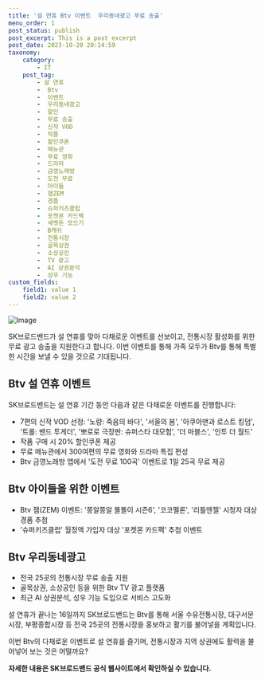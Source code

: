 ```yaml
---
title: '설 연휴 Btv 이벤트  우리동네광고 무료 송출'
menu_order: 1
post_status: publish
post_excerpt: This is a post excerpt
post_date: 2023-10-20 20:14:59
taxonomy:
    category:
        - IT
    post_tag:
        - 설 연휴
        -  Btv
        -  이벤트
        -  우리동네광고
        -  할인
        -  무료 송출
        -  신작 VOD
        -  작품
        -  할인쿠폰
        -  메뉴관
        -  무료 영화
        -  드라마
        -  금영노래방
        -  도전 무료
        -  아이들
        -  잼ZEM
        -  경품
        -  슈퍼키즈클럽
        -  포켓몬 카드팩
        -  세뱃돈 모으기
        -  B캐쉬
        -  전통시장
        -  골목상권
        -  소상공인
        -  TV 광고
        -  AI 상권분석
        -  성우 기능
custom_fields:
    field1: value 1
    field2: value 2
---
```


![Image](https://imgnews.pstatic.net/image/092/2024/02/07/0002320678_001_20240207095707001.jpg?type=w647)


SK브로드밴드가 설 연휴를 맞아 다채로운 이벤트를 선보이고, 전통시장 활성화를 위한 무료 광고 송출을 지원한다고 합니다. 이번 이벤트를 통해 가족 모두가 Btv를 통해 특별한 시간을 보낼 수 있을 것으로 기대됩니다.

## Btv 설 연휴 이벤트
SK브로드밴드는 설 연휴 기간 동안 다음과 같은 다채로운 이벤트를 진행합니다:
- 7편의 신작 VOD 선정: '노량: 죽음의 바다', '서울의 봄', '아쿠아맨과 로스트 킹덤', '트롤: 밴드 투게더', '뽀로로 극장판: 슈퍼스타 대모험', '더 마블스', '인투 더 월드'
- 작품 구매 시 20% 할인쿠폰 제공
- 무료 메뉴관에서 300여편의 무료 영화와 드라마 특집 편성
- Btv 금영노래방 앱에서 '도전 무료 100곡' 이벤트로 1일 25곡 무료 제공

## Btv 아이들을 위한 이벤트
- Btv 잼(ZEM) 이벤트: '쫑알쫑알 똘똘이 시즌6', '코코멜론', '리틀엔젤' 시청자 대상 경품 추첨
- '슈퍼키즈클럽' 월정액 가입자 대상 '포켓몬 카드팩' 추첨 이벤트

## Btv 우리동네광고
- 전국 25곳의 전통시장 무료 송출 지원
- 골목상권, 소상공인 등을 위한 Btv TV 광고 플랫폼
- 최근 AI 상권분석, 성우 기능 도입으로 서비스 고도화

설 연휴가 끝나는 16일까지 SK브로드밴드는 Btv를 통해 서울 수유전통시장, 대구서문시장, 부평종합시장 등 전국 25곳의 전통시장을 홍보하고 활기를 불어넣을 계획입니다.

이번 Btv의 다채로운 이벤트로 설 연휴를 즐기며, 전통시장과 지역 상권에도 활력을 불어넣어 보는 것은 어떨까요?

**자세한 내용은 SK브로드밴드 공식 웹사이트에서 확인하실 수 있습니다.**
